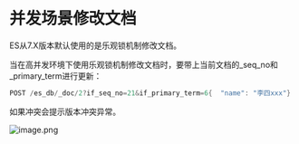 # 并发场景修改文档

ES从7.X版本默认使用的是乐观锁机制修改文档。

当在高并发环境下使用乐观锁机制修改文档时，要带上当前文档的_seq_no和_primary_term进行更新：

```java
POST /es_db/_doc/2?if_seq_no=21&if_primary_term=6{  "name": "李四xxx"}
```

如果冲突会提示版本冲突异常。

![image.png](https://s2.loli.net/2025/06/26/cFdo8V6G3fegCBD.png)